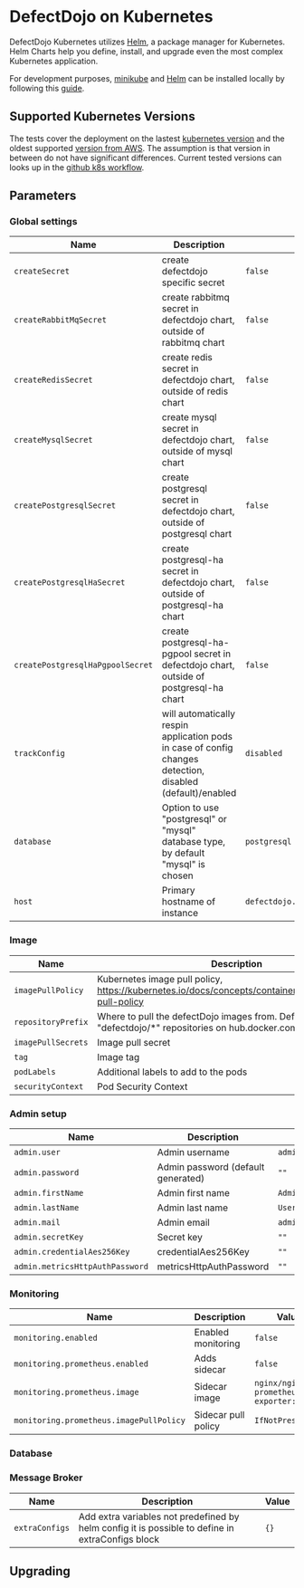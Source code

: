 # DefectDojo on Kubernetes

DefectDojo Kubernetes utilizes [Helm](https://helm.sh/), a
package manager for Kubernetes. Helm Charts help you define, install, and
upgrade even the most complex Kubernetes application.

For development purposes,
[minikube](https://kubernetes.io/docs/tasks/tools/install-minikube/)
and [Helm](https://helm.sh/) can be installed locally by following
this [guide](https://helm.sh/docs/using_helm/#installing-helm).

## Supported Kubernetes Versions
The tests cover the deployment on the lastest [kubernetes version](https://kubernetes.io/releases/) and the oldest supported [version from AWS](https://docs.aws.amazon.com/eks/latest/userguide/kubernetes-versions.html#available-versions). The assumption is that version in between do not have significant differences. Current tested versions can looks up in the [github k8s workflow](https://github.com/DefectDojo/django-DefectDojo/blob/master/.github/workflows/k8s-testing.yml).

## Parameters

### Global settings

| Name                             | Description                                                                                                | Value                               |
| -------------------------------- | ---------------------------------------------------------------------------------------------------------- | ----------------------------------- |
| `createSecret`                   | create defectdojo specific secret                                                                          | `false`                             |
| `createRabbitMqSecret`           | create rabbitmq secret in defectdojo chart, outside of rabbitmq chart                                      | `false`                             |
| `createRedisSecret`              | create redis secret in defectdojo chart, outside of redis chart                                            | `false`                             |
| `createMysqlSecret`              | create mysql secret in defectdojo chart, outside of mysql chart                                            | `false`                             |
| `createPostgresqlSecret`         | create postgresql secret in defectdojo chart, outside of postgresql chart                                  | `false`                             |
| `createPostgresqlHaSecret`       | create postgresql-ha secret in defectdojo chart, outside of postgresql-ha chart                            | `false`                             |
| `createPostgresqlHaPgpoolSecret` | create postgresql-ha-pgpool secret in defectdojo chart, outside of postgresql-ha chart                     | `false`                             |
| `trackConfig`                    | will automatically respin application pods in case of config changes detection, disabled (default)/enabled | `disabled`                          |
| `database`                       | Option to use "postgresql" or "mysql" database type, by default "mysql" is chosen                          | `postgresql`                        |
| `host`                           | Primary hostname of instance                                                                               | `defectdojo.default.minikube.local` |


### Image

| Name               | Description                                                                                            | Value        |
| ------------------ | ------------------------------------------------------------------------------------------------------ | ------------ |
| `imagePullPolicy`  | Kubernetes image pull policy, https://kubernetes.io/docs/concepts/containers/images/#image-pull-policy | `Always`     |
| `repositoryPrefix` | Where to pull the defectDojo images from. Defaults to "defectdojo/*" repositories on hub.docker.com    | `defectdojo` |
| `imagePullSecrets` | Image pull secret                                                                                      | `[]`         |
| `tag`              | Image tag                                                                                              | `latest`     |
| `podLabels`        | Additional labels to add to the pods                                                                   | `{}`         |
| `securityContext`  | Pod Security Context                                                                                   | `undefined`  |


### Admin setup

| Name                            | Description                        | Value                    |
| ------------------------------- | ---------------------------------- | ------------------------ |
| `admin.user`                    | Admin username                     | `admin`                  |
| `admin.password`                | Admin password (default generated) | `""`                     |
| `admin.firstName`               | Admin first name                   | `Administrator`          |
| `admin.lastName`                | Admin last name                    | `User`                   |
| `admin.mail`                    | Admin email                        | `admin@defectdojo.local` |
| `admin.secretKey`               | Secret key                         | `""`                     |
| `admin.credentialAes256Key`     | credentialAes256Key                | `""`                     |
| `admin.metricsHttpAuthPassword` | metricsHttpAuthPassword            | `""`                     |


### Monitoring

| Name                                    | Description         | Value                                    |
| --------------------------------------- | ------------------- | ---------------------------------------- |
| `monitoring.enabled`                    | Enabled monitoring  | `false`                                  |
| `monitoring.prometheus.enabled`         | Adds sidecar        | `false`                                  |
| `monitoring.prometheus.image`           | Sidecar image       | `nginx/nginx-prometheus-exporter:0.11.0` |
| `monitoring.prometheus.imagePullPolicy` | Sidecar pull policy | `IfNotPresent`                           |


### Database




### Message Broker

| Name           | Description                                                                                      | Value |
| -------------- | ------------------------------------------------------------------------------------------------ | ----- |
| `extraConfigs` | Add extra variables not predefined by helm config it is possible to define in extraConfigs block | `{}`  |


## Upgrading
